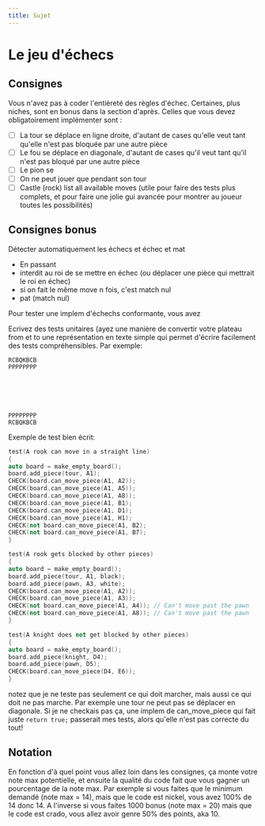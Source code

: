```yaml
---
title: Sujet
---
```


# Le jeu d'échecs

## Consignes

Vous n'avez pas à coder l'entièreté des règles d'échec. Certaines, plus niches, sont en bonus dans la section d'après.
Celles que vous devez obligatoirement implémenter sont :

- [ ] La tour se déplace en ligne droite, d'autant de cases qu'elle veut tant qu'elle n'est pas bloquée par une autre pièce
- [ ] Le fou se déplace en diagonale, d'autant de cases qu'il veut tant qu'il n'est pas bloqué par une autre pièce
- [ ] Le pion se
- [ ] On ne peut jouer que pendant son tour
- [ ] Castle (rock)
list all available moves (utile pour faire des tests plus complets, et pour faire une jolie gui avancée pour montrer au joueur toutes les possibilités)
## Consignes bonus
Détecter automatiquement les échecs et échec et mat
- En passant
- interdit au roi de se mettre en échec (ou déplacer une pièce qui mettrait le roi en échec)
- si on fait le même move n fois, c'est match nul
- pat (match nul)

Pour tester une implem d'échechs conformante, vous avez 

Ecrivez des tests unitaires (ayez une manière de convertir votre plateau from et to une représentation en texte simple qui permet d'écrire facilement des tests compréhensibles. Par exemple:
```
RCBQKBCB
PPPPPPPP






PPPPPPPP
RCBQKBCB
```

Exemple de test bien écrit:
```cpp
test(A rook can move in a straight line)
{
auto board = make_empty_board();
board.add_piece(tour, A1);
CHECK(board.can_move_piece(A1, A2));
CHECK(board.can_move_piece(A1, A5));
CHECK(board.can_move_piece(A1, A8));
CHECK(board.can_move_piece(A1, B1);
CHECK(board.can_move_piece(A1, D1);
CHECK(board.can_move_piece(A1, H1);
CHECK(not board.can_move_piece(A1, B2);
CHECK(not board.can_move_piece(A1, B7);
}

test(A rook gets blocked by other pieces)
{
auto board = make_empty_board();
board.add_piece(tour, A1, black);
board.add_piece(pawn, A3, white);
CHECK(board.can_move_piece(A1, A2));
CHECK(board.can_move_piece(A1, A3));
CHECK(not board.can_move_piece(A1, A4)); // Can't move past the pawn
CHECK(not board.can_move_piece(A1, A8)); // Can't move past the pawn
}

test(A knight does not get blocked by other pieces)
{
auto board = make_empty_board();
board.add_piece(knight, D4);
board.add_piece(pawn, D5);
CHECK(board.can_move_piece(D4, E6));
}
```
notez que je ne teste pas seulement ce qui doit marcher, mais aussi ce qui doit ne pas marche. Par exemple une tour ne peut pas se déplacer en diagonale. Si je ne checkais pas ça, une implem de can_move_piece qui fait juste `return true;` passerait mes tests, alors qu'elle n'est pas correcte du tout!

## Notation
En fonction d'à quel point vous allez loin dans les consignes, ça monte votre note max potentielle, et ensuite la qualité du code fait que vous gagner un pourcentage de la note max. Par exemple si vous faites que le minimum demandé (note max = 14), mais que le code est nickel, vous avez 100% de 14 donc 14. A l'inverse si vous faites 1000 bonus (note max = 20) mais que le code est crado, vous allez avoir genre 50% des points, aka 10.